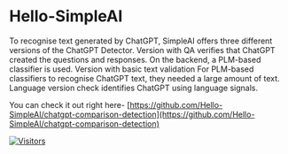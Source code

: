 # Hello-SimpleAI

To recognise text generated by ChatGPT, SimpleAI offers three different versions of the ChatGPT Detector. Version with QA verifies that ChatGPT created the questions and responses. On the backend, a PLM-based classifier is used. Version with basic text validation For PLM-based classifiers to recognise ChatGPT text, they needed a large amount of text. Language version check identifies ChatGPT using language signals.

You can check it out right here- [https://github.com/Hello-SimpleAI/chatgpt-comparison-detection](https://github.com/Hello-SimpleAI/chatgpt-comparison-detection)


[![Visitors](https://api.visitorbadge.io/api/visitors?path=https%3A%2F%2Fgithub.com%2Fdrshahizan\&labelColor=%23697689\&countColor=%23555555\&style=plastic)](https://visitorbadge.io/status?path=https%3A%2F%2Fgithub.com%2Fdrshahizan)
